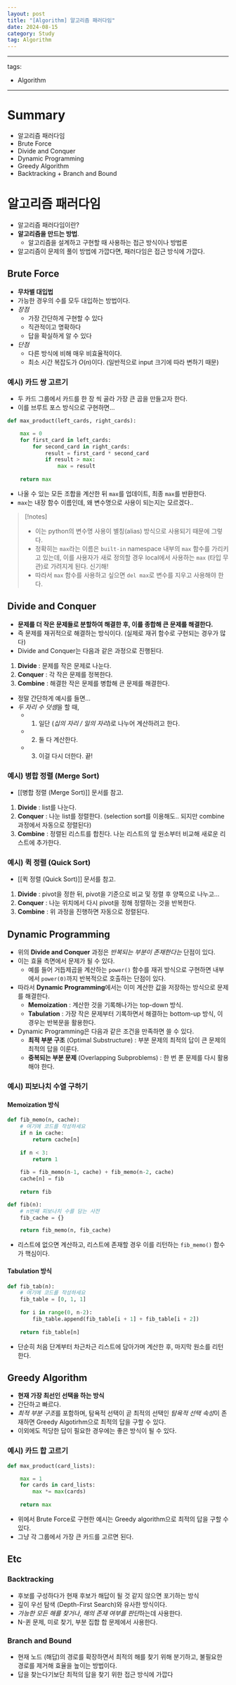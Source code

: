 ```yaml
---
layout: post
title: "[Algorithm] 알고리즘 패러다임"
date: 2024-08-15
category: Study
tag: Algorithm
---
```

---
tags:
  - Algorithm
---
# Summary

- 알고리즘 패러다임
- Brute Force
- Divide and Conquer
- Dynamic Programming
- Greedy Algorithm
- Backtracking + Branch and Bound

# 알고리즘 패러다임

- 알고리즘 패러다임이란?
- **알고리즘을 만드는 방법**.
	- 알고리즘을 설계하고 구현할 때 사용하는 접근 방식이나 방법론
- 알고리즘이 문제의 풀이 방법에 가깝다면, 패러다임은 접근 방식에 가깝다.

## Brute Force

- **무차별 대입법**
- 가능한 경우의 수를 모두 대입하는 방법이다.
- *장점*
	- 가장 간단하게 구현할 수 있다
	- 직관적이고 명확하다
	- 답을 확실하게 알 수 있다
- *단점*
	- 다른 방식에 비해 매우 비효율적이다.
	- 최소 시간 복잡도가 $O(n)$이다. (일반적으로 input 크기에 따라 변하기 때문)

### 예시) 카드 쌍 고르기

- 두 카드 그룹에서 카드를 한 장 씩 골라 가장 큰 곱을 만들고자 한다.
- 이를 브루트 포스 방식으로 구현하면...

```python
def max_product(left_cards, right_cards):

    max = 0
    for first_card in left_cards:
        for second_card in right_cards:
            result = first_card * second_card
            if result > max:
                max = result
                
    return max
```

- 나올 수 있는 모든 조합을 계산한 뒤 `max`를 업데이트, 최종 `max`를 반환한다.
- `max`는 내장 함수 이름인데, 왜 변수명으로 사용이 되는지는 모르겠다..

> [!notes]
> - 이는 python의 변수명 사용이 별칭(alias) 방식으로 사용되기 때문에 그렇다.
> - 정확히는 `max`라는 이름은 `built-in` namespace 내부의 `max` 함수를 가리키고 있는데, 이를 사용자가 새로 정의할 경우 local에서 사용하는 `max` (타입 무관)로 가려지게 된다. 신기해!
> - 따라서 `max` 함수를 사용하고 싶으면 `del max`로 변수를 지우고 사용해야 한다.

## Divide and Conquer

- **문제를 더 작은 문제들로 분할하여 해결한 후, 이를 종합해 큰 문제를 해결한다.**
- 즉 문제를 재귀적으로 해결하는 방식이다. (실제로 재귀 함수로 구현되는 경우가 많다)
- Divide and Conquer는 다음과 같은 과정으로 진행된다.

1. **Divide** : 문제를 작은 문제로 나눈다.
2. **Conquer** : 각 작은 문제를 정복한다.
3. **Combine** : 해결한 작은 문제를 병합해 큰 문제를 해결한다.

- 정말 간단하게 예시를 들면...
- *두 자리 수 덧셈*을 할 때,
	- 1. 일단 (*십의 자리 / 일의 자리*)로 나누어 계산하려고 한다.
	- 2. 둘 다 계산한다.
	- 3. 이걸 다시 더한다. 끝!

### 예시) 병합 정렬 (Merge Sort)

- [[병합 정렬 (Merge Sort)]] 문서를 참고.

1. **Divide** : list를 나눈다.
2. **Conquer** : 나눈 list를 정렬한다. (selection sort를 이용해도.. 되지만 combine 과정에서 자동으로 정렬된다)
3. **Combine** : 정렬된 리스트를 합친다. 나눈 리스트의 앞 원소부터 비교해 새로운 리스트에 추가한다.

### 예시) 퀵 정렬 (Quick Sort)

- [[퀵 정렬 (Quick Sort)]] 문서를 참고.

1. **Divide** : pivot을 정한 뒤, pivot을 기준으로 비교 및 정렬 후 양쪽으로 나누고...
2. **Conquer** : 나눈 위치에서 다시 pivot을 정해 정렬하는 것을 반복한다.
3. **Combine** : 위 과정을 진행하면 자동으로 정렬된다.

## Dynamic Programming

- 위의 **Divide and Conquer** 과정은 *반복되는 부분이 존재한다는* 단점이 있다.
- 이는 효율 측면에서 문제가 될 수 있다.
	- 예를 들어 거듭제곱을 계산하는 `power()` 함수를 재귀 방식으로 구현하면 내부에서 `power(0)`까지 반복적으로 호출하는 단점이 있다.
- 따라서 **Dynamic Programming**에서는 이미 계산한 값을 저장하는 방식으로 문제를 해결한다.
	- **Memoization** : 계산한 것을 기록해나가는 top-down 방식.
	- **Tabulation** : 가장 작은 문제부터 기록하면서 해결하는 bottom-up 방식, 이 경우는 반복문을 활용한다.
- Dynamic Programming은 다음과 같은 조건을 만족하면 쓸 수 있다.
	- **최적 부분 구조** (Optimal Substructure) : 부분 문제의 최적의 답이 큰 문제의 최적의 답을 이룬다.
	- **중복되는 부분 문제** (Overlapping Subproblems) : 한 번 푼 문제를 다시 활용해야 한다.

### 예시) 피보나치 수열 구하기

#### Memoization 방식

```python
def fib_memo(n, cache):
    # 여기에 코드를 작성하세요
    if n in cache:
        return cache[n]
    
    if n < 3:
        return 1
    
    fib = fib_memo(n-1, cache) + fib_memo(n-2, cache)
    cache[n] = fib
    
    return fib

def fib(n):
    # n번째 피보나치 수를 담는 사전
    fib_cache = {}

    return fib_memo(n, fib_cache)
```

- 리스트에 없으면 계산하고, 리스트에 존재할 경우 이를 리턴하는 `fib_memo()` 함수가 핵심이다.

#### Tabulation 방식

```python
def fib_tab(n):
    # 여기에 코드를 작성하세요
    fib_table = [0, 1, 1]
    
    for i in range(0, n-2):
        fib_table.append(fib_table[i + 1] + fib_table[i + 2])
    
    return fib_table[n]
```

- 단순히 처음 단계부터 차근차근 리스트에 담아가며 계산한 후, 마지막 원소를 리턴한다.

## Greedy Algorithm

- **현재 가장 최선인 선택을 하는 방식**
- 간단하고 빠르다.
- *최적 부분 구조*를 포함하며, 탐욕적 선택이 곧 최적의 선택인 *탐욕적 선택 속성*이 존재하면 Greedy Algotirhm으로 최적의 답을 구할 수 있다.
- 이외에도 적당한 답이 필요한 경우에는 좋은 방식이 될 수 있다.

### 예시) 카드 합 고르기

```python
def max_product(card_lists):

    max = 1
    for cards in card_lists:
	    max *= max(cards)
    
    return max
```

- 위에서 Brute Force로 구현한 예시는 Greedy algorithm으로 최적의 답을 구할 수 있다.
- 그냥 각 그룹에서 가장 큰 카드를 고르면 된다.
## Etc

### Backtracking

- 후보를 구성하다가 현재 후보가 해답이 될 것 같지 않으면 포기하는 방식
- 깊이 우선 탐색 (Depth-First Search)와 유사한 방식이다.
- *가능한 모든 해를 찾거나*, *해의 존재 여부를 판단*하는데 사용한다.
- N-퀸 문제, 미로 찾기, 부분 집합 합 문제에서 사용한다.

### Branch and Bound

- 현재 노드 (해답)의 경로를 확장하면서 최적의 해를 찾기 위해 분기하고, 불필요한 경로를 제거해 효율을 높이는 방법이다.
- 답을 찾는다기보단 최적의 답을 찾기 위한 접근 방식에 가깝다
